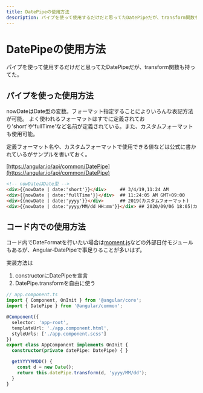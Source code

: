 ```yaml
---
title: DatePipeの使用方法
description: パイプを使って使用するだけだと思ってたDatePipeだが、transform関数も持ってた。
---
```


# DatePipeの使用方法

パイプを使って使用するだけだと思ってたDatePipeだが、transform関数も持ってた。

<google-ads/>

## パイプを使った使用方法

nowDateはDate型の変数。フォーマット指定することによりいろんな表記方法が可能。
よく使われるフォーマットはすでに定義されており'short'や'fullTime'など名前が定義されている。また、カスタムフォーマットも使用可能。

定義フォーマット名や、カスタムフォーマットで使用できる値などは公式に書かれているがサンプルを書いておく。

[https://angular.io/api/common/DatePipe](https://angular.io/api/common/DatePipe)

```html
<!-- nowDateはDate型 -->
<div>{{nowDate | date:'short'}}</div>     ## 3/4/19,11:24 AM
<div>{{nowDate | date:'fullTime'}}</div>  ## 11:24:05 AM GMT+09:00
<div>{{nowDate | date:'yyyy'}}</div>      ## 2019(カスタムフォーマット)
<div>{{nowDate | date:'yyyy/MM/dd HH:mm'}}</div> ## 2020/09/06 18:05(カスタムフォーマット)
```

## コード内での使用方法

コード内でDateFormatを行いたい場合は[moment.js](https://momentjs.com/)などの外部日付モジュールもあるが、Angular-DatePipeで事足りることが多いはず。

実装方法は

1. constructorにDatePipeを宣言
2. DatePipe.transformを自由に使う

```ts
// app.component.ts
import { Component, OnInit } from '@angular/core';
import { DatePipe } from '@angular/common';

@Component({
  selector: 'app-root',
  templateUrl: './app.component.html',
  styleUrls: ['./app.component.scss']
})
export class AppComponent implements OnInit {
  constructor(private datePipe: DatePipe) { }

  getYYYYMMDD() {
    const d = new Date();
    return this.datePipe.transform(d, 'yyyy/MM/dd');
  }
}
```
